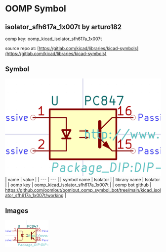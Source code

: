 # OOMP Symbol  
## isolator_sfh617a_1x007t  by arturo182  
  
oomp key: oomp_kicad_isolator_sfh617a_1x007t  
  
source repo at: [https://gitlab.com/kicad/libraries/kicad-symbols](https://gitlab.com/kicad/libraries/kicad-symbols)  
## Symbol  
  
[![working.png](working_600.png)](working.png)  
| name | value | 
| --- | --- | 
| symbol name | Isolator | 
| library name | Isolator | 
| oomp key | oomp_kicad_isolator_sfh617a_1x007t | 
| oomp bot github | https://github.com/oomlout/oomlout_oomp_symbol_bot/tree/main/kicad_isolator_sfh617a_1x007t/working | 
## Images  
  
[![working.png](working_140.png)](working.png)  

